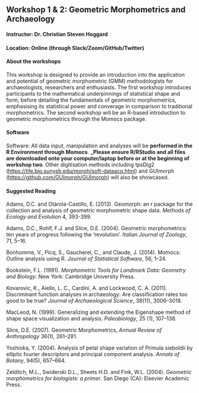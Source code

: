 ## Workshop 1 & 2: Geometric Morphometrics and Archaeology
#### Instructor: Dr. Christian Steven Hoggard
#### Location: Online (through Slack/Zoom/GitHub/Twitter)

#### About the workshops

This workshop is designed to provide an introduction into the application and potential of geometric morphometric (GMM) methodologists for archaeologists, researchers and enthusiasts. The first workshop  introduces participants to the mathematical underpinnings of statistical shape and form, before detailing the fundamentals of geometric morphometrics, emphasising its statistical power and converage in comparison to traditional morphometrics. The second workshop will be an R-based introduction to geometric morphometrics through the Momocs package.

#### Software

Software: All data input, manipulation and analyses will be **performed in the R Environment through Momocs**. **_Please ensure R/RStudio and all files are downloaded onto your computer/laptop before or at the beginning of workshop two**. Other digitisation methods including tpsDig2 (https://life.bio.sunysb.edu/morph/soft-dataacq.html) and GUImorph (https://github.com/GUImorph/GUImorph) will also be showcased.


#### Suggested Reading

Adams, D.C. and Otárola-Castillo, E. (2013). Geomorph: an r package for the collection and analysis of geometric morphometric shape data. *Methods of Ecology and Evolution* 4, 393-399. 

Adams, D.C., Rohlf, F.J. and Slice, D.E. (2004). Geometric morphometrics: ten years of progress following the ‘revolution’. *Italian Journal of Zoology*, 71, 5–16. 

Bonhomme, V., Picq, S., Gaucherel, C., and Claude, J. (2014). Momocs: Outline analysis using R. *Journal of
Statistical Software*, 56, 1–24.

Bookstein, F.L. (1991). *Morphometric Tools for Landmark Data: Geometry and Biology*. New York: Cambridge University Press. 

Kovarovic, K., Aiello, L. C., Cardini, A. and Lockwood, C. A. (2011). Discriminant function analyses in
archaeology: Are classification rates too good to be true? *Journal of Archaeological Science*, 38(11),
3006–3018.

MacLeod, N. (1999). Generalizing and extending the Eigenshape method of shape space visualization and
analysis. *Paleobiology*, 25 (1), 107–138.

Slice, D.E. (2007). Geometric Morphometrics, *Annual Review of Anthropology* 36(1), 261–281.  

Yoshioka, Y. (2004). Analysis of petal shape variation of Primula sieboldii by elliptic fourier descriptors and
principal component analysis. *Annals of Botany*, 94(5), 657–664.

Zelditch, M.L., Swiderski D.L., Sheets H.D. and Fink, W.L. (2004). *Geometric morphometrics for biologists: a primer*. San Diego (CA): Elsevier Academic Press.



